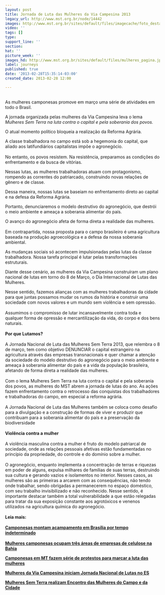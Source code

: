 ```yaml
---
layout: post
title: Jornada de Luta das Mulheres da Via Campesina 2013
legacy_url: http://www.mst.org.br/node/14442
images: http://www.mst.org.br/sites/default/files/imagecache/foto_destaque/mulheres_pagina.jpg
video: ''
tags: []
type: 
support_line: ''
section: 
hat: ''
picture_week: ''
images_hd: http://www.mst.org.br/sites/default/files/mulheres_pagina.jpg
label: journeys
published: true
date: '2013-02-28T15:35:14-03:00'
created_date: 2013-02-28 12:00

---
```

<p><br>As mulheres camponesas promove em março uma série de atividades em todo o Brasil.</p><p>A jornada organizada pelas mulheres da Via Campesina leva o lema <em>Mulheres Sem Terra na luta contra o capital e pela soberania dos povos.</em></p><p>O atual momento político bloqueia a realização da Reforma Agrária.</p><p>A classe trabalhadora no campo está sob a hegemonia do capital, que aliado aos latifundiários capitalistas impõe o agronegócio.<br><br>No entanto, os povos resistem. Na resistência, preparamos as condições do enfrentamento e da busca de vitórias.</p><p>Nessas lutas, as mulheres trabalhadoras atuam com protagonismo, rompendo as correntes do patriarcado, construindo novas relações de gênero e de classe.</p><p>Dessa maneira, nossas lutas se baseiam no enfrentamento direto ao capital e na defesa da Reforma Agrária.</p><p>Portanto, denunciaremos o modelo destrutivo do agronegócio, que destrói o meio ambiente e ameaça a soberania alimentar do país.</p><p>O&nbsp;avanço do agronegócio afeta de forma direta a realidade das mulheres.<br><br>Em contrapartida, nossa proposta para o campo brasileiro é uma agricultura baseada na produção agroecológica e a defesa da nossa soberania ambiental.</p><p>As mudanças sociais só acontecem impulsionadas pelas lutas da classe trabalhadora. Nossa tarefa principal é lutar pelas transformações estruturais.</p><p>Diante desse cenário, as mulheres da Via Campesina construíram um plano nacional de lutas em torno do 8 de Março, o Dia Internacional de Lutas das Mulheres.</p><p>Nesse sentido, fazemos alianças com as mulheres trabalhadoras da cidade para que juntas possamos mudar os rumos da história e construir uma sociedade com novos valores e um mundo sem violência e sem opressão.<br><br>Assumimos o compromisso de lutar incansavelmente contra toda e qualquer forma de opressão e mercantilização da vida, do corpo e dos bens naturais.<br><br><strong>Por que Lutamos?</strong><br><br>A Jornada Nacional de Luta das Mulheres Sem Terra 2013, que relembra o 8 de março, tem como objetivo DENUNCIAR o capital estrangeiro na agricultura através das empresas transnacionais e quer chamar a atenção da sociedade do modelo destrutivo do agronegócio para o meio ambiente e ameaça à soberania alimentar do país e a vida da população brasileira, afetando de forma direta a realidade das mulheres.<br><br>Com o lema Mulheres Sem Terra na luta contra o capital e pela soberania dos povos, as mulheres do MST abrem a jornada de lutas do ano. As ações fazem enfrentamento contra o retrocesso das conquistas dos trabalhadores e trabalhadoras do campo, em especial a reforma agrária. <br><br>A Jornada Nacional de Luta das Mulheres também se coloca como desafio para a divulgação e a construção de formas de viver e produzir que contribuam para a soberania alimentar do país e a preservação da biodiversidade <br><strong><br>Violência contra a mulher</strong><br><br>A violência masculina contra a mulher é fruto do modelo patriarcal de sociedade, onde as relações pessoais afetivas estão fundamentadas no princípio da propriedade, do controle e do domínio sobre a mulher.<br><br>O agronegócio, enquanto implementa a concentração de terras e riquezas em poder de alguns, expulsa milhares de famílias de suas terras, destruindo sua cultura e gerando vazios e isolamentos no interior. Nesses casos, as mulheres são as primeiras a arcarem com as consequências, não tendo onde trabalhar, sendo obrigadas a permanecerem no espaço doméstico, com seu trabalho invisibilizado e não reconhecido. Nesse sentido, é importante destacar também a total vulnerabilidade a que estão relegadas para tratar da sua exposição constante aos agrotóxicos e venenos utilizados na agricultura química do agronegócio.<br><br><strong>Leia mais:<br><br><a href="http://www.mst.org.br/Mulheres-Sem-Terra-montam-acampamento-em-Brasilia-por-tempo-indeterminado" target="_blank">Camponesas montam acampamento em Brasília por tempo indeterminado </a><br><br><a target="_blank" href="http://www.mst.org.br/Mulheres-camponesas-ocupam-tres-areas-de-empresas-de-celulose-na-Bahia">Mulheres camponesas ocupam três áreas de empresas de celulose na Bahia </a><br></strong></p><p><strong><a target="_blank" href="http://www.mst.org.br/content/camponesas-de-mt-fazem-s%C3%A9rie-de-protestos-para-marcar-dia-da-mulher">Camponesas em MT fazem série de protestos para marcar a luta das mulheres </a></strong></p><p><strong><a href="http://www.mst.org.br/node/14469" target="_blank">Mulheres da Via Campesina iniciam Jornada Nacional de Lutas no ES </a></strong></p><p><a href="http://www.mst.org.br/node/14467" target="_blank"><strong>Mulheres Sem Terra realizam Encontro das Mulheres do Campo e da Cidade </strong></a><br>&nbsp;</p><p><strong><a href="http://www.mst.org.br/node/14469" target="_blank"><br></a><br><br></strong>&nbsp;</p>
